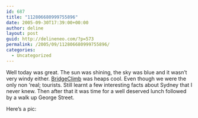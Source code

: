 ```yaml
---
id: 687
title: "112806680999755896"
date: 2005-09-30T17:39:00+00:00
author: deline
layout: post
guid: http://delineneo.com/?p=573
permalink: /2005/09/112806680999755896/
categories:
  - Uncategorized
---
```

Well today was great. The sun was shining, the sky was blue and it wasn&#8217;t very windy either. [BridgeClimb](http://www.bridgeclimb.com/) was heaps cool. Even though we were the only non &#8216;real; tourists. Still learnt a few interesting facts about Sydney that I never knew. Then after that it was time for a well deserved lunch followed by a walk up George Street.

Here&#8217;s a pic:

[<img src="http://www.delineneo.com/uploaded_images/image1-751747.jpg" border="0" alt="" />](http://www.delineneo.com/uploaded_images/image1-753236.jpg)

